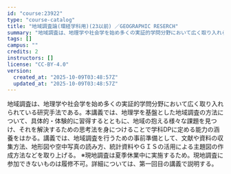 ```yaml
---
id: "course:23922"
type: "course-catalog"
title: "地域調査論(環経学科用)(23以前) ／GEOGRAPHIC RESERCH"
summary: "地域調査は、地理学や社会学を始め多くの実証的学問分野において広く取り入れられている研究手法である。本講義では、地理学を基盤とした地域調査の方法について、具体的・体験的に習得するとともに、地域の抱える様々な課題を見つけ、それを解決するための思…"
tags: []
campus: ""
credits: 2
instructors: []
license: "CC-BY-4.0"
version:
  created_at: "2025-10-09T03:48:57Z"
  updated_at: "2025-10-09T03:48:57Z"
---
```

地域調査は、地理学や社会学を始め多くの実証的学問分野において広く取り入れられている研究手法である。本講義では、地理学を基盤とした地域調査の方法について、具体的・体験的に習得するとともに、地域の抱える様々な課題を見つけ、それを解決するための思考法を身につけることで学科DPに定める能力の涵養をはかる。講義では、地域調査を行うための事前準備として、文献や資料の収集方法、地形図や空中写真の読み方、統計資料やＧＩＳの活用による主題図の作成方法などを取り上げる。 ※現地調査は夏季休業中に実施するため。現地調査に参加できないものは履修不可。詳細については、第一回目の講義で説明する。

